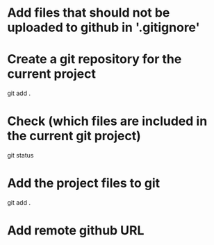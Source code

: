 # Add files that should not be uploaded to github in '.gitignore'

# Create a git repository for the current project
git add .

# Check (which files are included in the current git project)
git status

# Add the project files to git
git add .

# Add remote github URL


